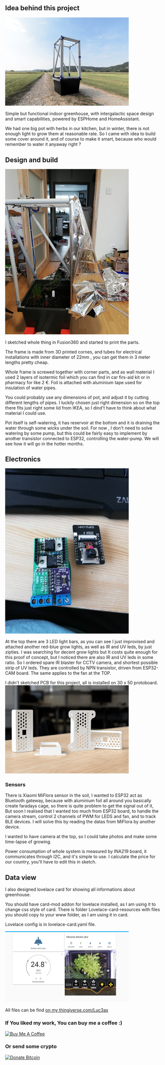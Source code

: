 ## Idea behind this project
<img src="./Photos/Greenhouse-render (1).png" width="400">

Simple but functional indoor greenhouse, with intergalactic space design and smart capabilities, powered by ESPHome and HomeAssistant.

We had one big pot with herbs in our kitchen, but in winter, there is not enough light to grow them at reasonable rate. So I came with idea to build some cover around it, and of course to make it smart, because who would remember to water it anyaway right ? 

## Design and build
<img src="./Photos/Greenhouse-build (7).jpg" width="400">

I sketched whole thing in Fusion360 and started to print the parts. 

The frame is made from 3D printed cornes, and tubes for electrical installations with inner diameter of 22mm , you can get them in 3 meter lengths pretty cheap. 

Whole frame is screwed together with corner parts, and as wall material I used 2 layers of isotermic foil which you can find in car firs-aid kit or in pharmacy for like 2 €. Foil is attached with  aluminium tape used for insulation of water pipes. 

You could probably use any dimensions of pot, and adjust it by cutting different lengths of pipes. I luckily chosen just right dimension so on the top there fits just right some lid from IKEA, so I dind't have to think about what material I could use.

Pot itself is self-watering, it has reservoir at the bottom and it is draining the water through some wicks under the soil. For now , I don't need to solve watering by some pump, but this could be fairly easy to implement by another transistor connected to ESP32, controlling the water-pump. We will see how it will go in the hotter months. 

## Electronics
<img src="./Photos/Greenhouse-controller (2).jpg" width="400">

At the top there are 3 LED light bars, as you can see I just improvised and attached another red-blue grow lights, as well as IR and UV leds, by just zipties. I was searching for decent grow lights but It costs quite enough for this proof of concept, but I noticed there are also IR and UV leds in some ratio. So I ordered spare IR blaster for CCTV camera, and shortest possible strip of UV leds. They are controlled by NPN transistor, driven from ESP32-CAM board. The same applies to the fan at the TOP. 

I didn't sketched PCB for this project, all is installed on 30 x 50 protoboard. 
<img src="./Photos/Camera-case-render (3).png" width="400">

### Sensors
There is Xiaomi MiFlora sensor in the soil, I wanted to ESP32 act as Bluetooth gateway, because with aluminium foil all around you basically create faradays cage, so there is quite problem to get the signal out of it, But soon I realised that I wanted too much from ESP32 board, to handle the camera stream, control 2 channels of PWM for LEDS and fan, and to track BLE devices. I will solve this by reading the datas from MiFlora by another device. 

I wanted to have camera at the top, so I could take photos and make some time-lapse of growing. 

Power consumption of whole system is measured by INA219 board, it communicates through I2C, and it's simple to use. I calculate the price for our country, you'll have to edit this in sketch. 

## Data view
I also designed lovelace card for showing all informations about greenhouse. 

You should have card-mod addon for lovelace installed, as I am using it to change css style of card. There is folder Lovelace-card-resources with files you should copy to your www folder, as I am using it in card.

Lovelace config is in lovelace-card.yaml file.

<img src="./Photos/Lovelace-card-2.jpg" width="400">

All files can be find [on my thingiverse.com/Luc3as](https://www.thingiverse.com/thing:4233190)



### If You liked my work, You can buy me a coffee :)

<a class="" target="_blank" href="https://www.buymeacoffee.com/luc3as"><img src="https://lukasporubcan.sk/images/buymeacoffee.png" alt="Buy Me A Coffee" style="max-width: 217px !important;"></a>

### Or send some crypto

<a class="" target="_blank" href="https://lukasporubcan.sk/donate"><img src="https://lukasporubcan.sk/images/donatebitcoin.png" alt="Donate Bitcoin" style="max-width: 217px !important;"></a>	
				    			    			    							    			     			    	